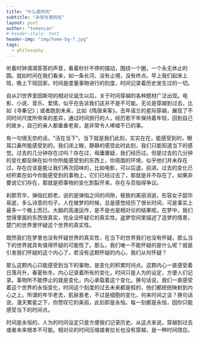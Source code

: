 ```yaml
---
title: "什么是时间"
subtitle: "永恒与我同在"
layout: post
author: "tokenian"
# header-style: text
header-img: "img/home-bg-f.jpg"
tags:
  - philosophy
---
```


听着时钟滴滴答答的声音，看着秒针不停的摆动，围绕一个圈，一个永无休止的圆。就如时间在我们看来，如一条长河，没有止境，没有终点。早上我们起床上班，晚上下班回家。时间是度量事物进行的刻度，时间记录着历史发生过的一切。

自从21世界爱因斯坦的相对论诞生以后，关于时间穿越的各种题材广泛出现。电影、小说、音乐、爱情，似乎在告诉我们这并不是不可能。无论是穿越到过去，比如《寻秦记》；或者跑到未来，比如《隋唐来客》。去年诺兰的星际穿越，展现了不同时间尺度所带来的差异，通过时间旅行的人，经历若干年保持着年轻，回到自己的故乡，自己的亲人都垂垂老矣，是非常令人唏嘘不已的事。

有一句很无奈的话，“活在当下”。当下就是我们此刻，实实在在，能感受到的，眼耳口鼻所能感受到的。我们闭上眼，静静的感受此时此刻，我们只能知道当下的感觉。过去的几分钟存在过吗？存在过，毋庸置疑，我们经历过。但是过去的几分钟的变化都反映在如今你所能感受到的东西上，你周围的环境，似乎他们并未存在过。存在应该是能让我们再次回味的，比如电影，可以后退，前进。过去的变化已经积累在如今你能感受到的事物上，它们已经过去了，那就是并不存在了。如果非要说它们存在，那就是把事物的变化割裂开来。存在与否指得争议。

刹那芳华，弹指红颜老。说的是弹指之间的间隙，极致的美丽消逝，形容女子韶华易逝，多么诗意的句子。人在做梦的时候，总是感觉经历了很长时间，可是事实上最多一个晚上而已。大脑的高速运作，是不是也是相对论的结果呢。在梦中，我们觉得里面的东西很真实，完全没怀疑它的真实性。盗梦空间里描述了造梦的情景，楚门的世界里怀疑这个世界的真实性。

既然我们在梦里也没有怀疑世界的真实性，在当下的世界我们也没有怀疑。那么当下的世界就具有值得怀疑的可能性了。那么，我们唯一不能怀疑的是什么呢？就是引发我们怀疑的这个内心了，若没有这颗怀疑的内心，我们从何怀疑？

那么这颗内心只能感受到当下的事物，是变化的积累时间点。这颗内心一直感受着日落月升，春夏秋冬。内心记录着所有的变化，时间只是人为的设定，方便人们记录。事物所不能停止的就是变化，内心承载着这个变化。换句话说，我们一直感受着这个世界的永恒变化，时间这个刻度的过去未来都是假的，他们都统统映射到内心之上。所谓的年华老去，肌肤衰老，不过是细胞的变化，何来时间之谈？换句话说，漫天繁星之下，你赞叹它的美丽，此刻即是永恒。每一刻都是永恒，因你只能感受当下的时间点。

时间是永恒的，人为的时间设定只是方便我们记录历史。从这点来说，穿越到过去或者未来根本不可能。相对论的时间压缩或者拉长也没有穿越，是一种时间效应。
